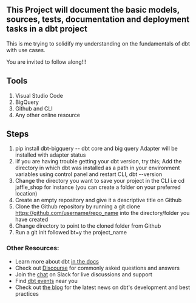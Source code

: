 ## This Project will document the basic models, sources, tests, documentation and deployment tasks in a dbt project

This is me trying to solidify my understanding on the fundamentals of dbt with use cases.

You are invited to follow along!!!

## Tools

1. Visual Studio Code
2. BigQuery
3. Github and CLI
4. Any other online resource

## Steps

1. pip install dbt-bigquery -- dbt core and big query Adapter will be installed with adapter status 
2. iif you are having trouble getting your dbt version, try this; Add the directory in which dbt was installed as a path in your environment variables using control panel and restart CLI, dbt --version
3. Change the directory you want to save your project in the CLI i.e cd jaffle_shop for instance (you can create a folder on your preferred location)
4. Create an empty repository and give it a descriptive title on Github
5. Clone the Github repository by running  a git clone https://github.com/username/repo_name into the directory/folder you have created
6. Change directory to point to the cloned folder from Github
7. Run a git init followed bt=y the project_name


### Other Resources:
- Learn more about dbt [in the docs](https://docs.getdbt.com/docs/introduction)
- Check out [Discourse](https://discourse.getdbt.com/) for commonly asked questions and answers
- Join the [chat](https://community.getdbt.com/) on Slack for live discussions and support
- Find [dbt events](https://events.getdbt.com) near you
- Check out [the blog](https://blog.getdbt.com/) for the latest news on dbt's development and best practices
